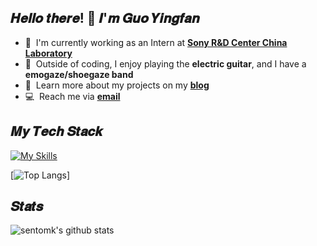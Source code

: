 <h2 align="left" id="macropower-title">𝑯𝒆𝒍𝒍𝒐 𝒕𝒉𝒆𝒓𝒆! 👋 𝑰'𝒎 𝑮𝒖𝒐 𝒀𝒊𝒏𝒈𝒇𝒂𝒏</h2>

- :office: &nbsp;I'm currently working as an Intern at **[Sony R&D Center China Laboratory](https://www.sony.com/en/SonyInfo/research/about/china-laboratory/)**
- :guitar: &nbsp;Outside of coding, I enjoy playing the **electric guitar**, and I have a **emogaze/shoegaze band**
- :book: &nbsp;Learn more about my projects on my **[blog](https://www.sentomk.icu)**
- :computer: &nbsp;Reach me via **[email](mailto:sentomk040924@gmail.com)**


## 𝑴𝒚 𝑻𝒆𝒄𝒉 𝑺𝒕𝒂𝒄𝒌

[![My Skills](https://skillicons.dev/icons?i=cpp,cmake,lua,unreal,linux,rust)](https://skillicons.dev)

[![Top Langs](https://github-readme-stats.vercel.app/api/top-langs/?username=sentomk&theme=dracula)]

## 𝑺𝒕𝒂𝒕𝒔

![sentomk's github stats](https://github-readme-stats.vercel.app/api?username=sentomk&show_icons=true&theme=dracula)
